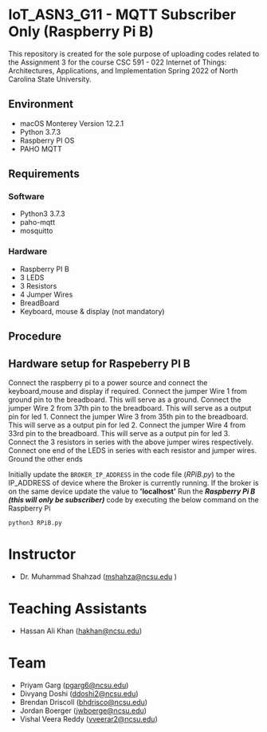 # IoT_ASN3_G11 - MQTT Subscriber Only (Raspberry Pi B)

This repository is created for the sole purpose of uploading codes related to the Assignment 3 for the course CSC 591 - 022 Internet of Things: Architectures, Applications, and Implementation Spring 2022 of North Carolina State University.

## Environment
- macOS Monterey Version 12.2.1
- Python 3.7.3
- Raspberry PI OS
- PAHO MQTT

## Requirements
### Software
- Python3 3.7.3
- paho-mqtt
- mosquitto

### Hardware
- Raspberry PI B
- 3 LEDS
- 3 Resistors
- 4 Jumper Wires
- BreadBoard
- Keyboard, mouse & display (not mandatory)


## Procedure
## Hardware setup for Raspeberry PI B
Connect the raspberry pi to a power source and connect the keyboard,mouse and display if required.
Connect the jumper Wire 1 from ground pin to the breadboard. This will serve as a ground.
Connect the jumper Wire 2 from 37th pin to the breadboard. This will serve as a output pin for led 1.
Connect the jumper Wire 3 from 35th pin to the breadboard. This will serve as a output pin for led 2.
Connect the jumper Wire 4 from 33rd pin to the breadboard. This will serve as a output pin for led 3.
Connect the 3 resistors in series with the above jumper wires respectively.
Connect one end of the LEDS in series with each resistor and jumper wires.
Ground the other ends


Initially update the `BROKER_IP_ADDRESS` in the code file (*RPiB.py*) to the IP_ADDRESS of device where the Broker is currently running. If the broker is on the same device update the value to **'localhost'**
Run the ***Raspberry Pi B (this will only be subscriber)*** code by executing the below command on the Raspberry Pi
```
python3 RPiB.py
```




# Instructor
- Dr. Muhammad Shahzad (mshahza@ncsu.edu )

# Teaching Assistants
- Hassan Ali Khan (hakhan@ncsu.edu)

# Team
- Priyam Garg (pgarg6@ncsu.edu)
- Divyang Doshi	(ddoshi2@ncsu.edu)
- Brendan Driscoll (bhdrisco@ncsu.edu)
- Jordan Boerger (jwboerge@ncsu.edu)
- Vishal Veera Reddy (vveerar2@ncsu.edu)

